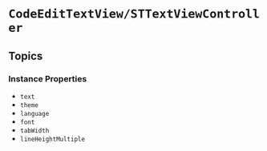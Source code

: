# ``CodeEditTextView/STTextViewController``

## Topics

### Instance Properties

- ``text``
- ``theme``
- ``language``
- ``font``
- ``tabWidth``
- ``lineHeightMultiple``
